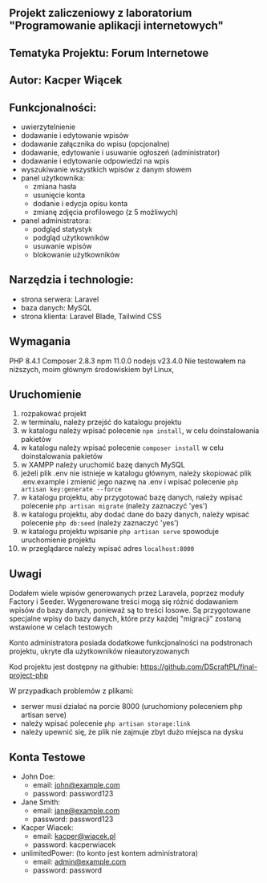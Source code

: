 ## Projekt zaliczeniowy z laboratorium "Programowanie aplikacji internetowych"

## Tematyka Projektu: Forum Internetowe

## Autor: Kacper Wiącek

## Funkcjonalności:
- uwierzytelnienie
- dodawanie i edytowanie wpisów
- dodawanie załącznika do wpisu (opcjonalne)
- dodawanie, edytowanie i usuwanie ogłoszeń (administrator)
- dodawanie i edytowanie odpowiedzi na wpis
- wyszukiwanie wszystkich wpisów z danym słowem
- panel użytkownika:
  - zmiana hasła
  - usunięcie konta
  - dodanie i edycja opisu konta
  - zmianę zdjęcia profilowego (z 5 możliwych)
- panel administratora:
  - podgląd statystyk
  - podgląd użytkowników
  - usuwanie wpisów
  - blokowanie użytkowników

## Narzędzia i technologie:
- strona serwera: Laravel
- baza danych: MySQL
- strona klienta: Laravel Blade, Tailwind CSS

## Wymagania
PHP 8.4.1
Composer 2.8.3
npm 11.0.0
nodejs v23.4.0
Nie testowałem na niższych, moim głównym środowiskiem był Linux, 

## Uruchomienie
1. rozpakować projekt
2. w terminalu, należy przejść do katalogu projektu
3. w katalogu należy wpisać polecenie `npm install`, w celu doinstalowania pakietów
4. w katalogu należy wpisać polecenie `composer install` w celu doinstalowania pakietów
5. w XAMPP należy uruchomić bazę danych MySQL
6. jeżeli plik .env nie istnieje w katalogu głównym, należy skopiować plik .env.example i zmienić jego nazwę na .env i wpisać polecenie `php artisan key:generate --force`
7. w katalogu projektu, aby przygotować bazę danych, należy wpisać polecenie `php artisan migrate` (należy zaznaczyć 'yes') 
8. w katalogu projektu, aby dodać dane do bazy danych, należy wpisać polecenie `php db:seed` (należy zaznaczyć 'yes')
9. w katalogu projektu wpisanie `php artisan serve` spowoduje uruchomienie projektu
10. w przeglądarce należy wpisać adres `localhost:8000`

## Uwagi
Dodałem wiele wpisów generowanych przez Laravela, poprzez moduły Factory i Seeder. 
Wygenerowane treści mogą się różnić dodawaniem wpisów do bazy danych, ponieważ są to treści losowe.
Są przygotowane specjalne wpisy do bazy danych, które przy każdej "migracji" zostaną wstawione w celach testowych

Konto administratora posiada dodatkowe funkcjonalności na podstronach projektu, ukryte dla użytkowników nieautoryzowanych

Kod projektu jest dostępny na githubie: https://github.com/DScraftPL/final-project-php

W przypadkach problemów z plikami: 
- serwer musi działać na porcie 8000 (uruchomiony poleceniem php artisan serve)
- należy wpisać polecenie `php artisan storage:link`
- należy upewnić się, że plik nie zajmuje zbyt dużo miejsca na dysku

## Konta Testowe
- John Doe:
  - email: john@example.com
  - password: password123
- Jane Smith:
  - email: jane@example.com 
  - password: password123
- Kacper Wiacek:
  - email: kacper@wiacek.pl
  - password: kacperwiacek
- unlimitedPower: (to konto jest kontem administratora)
  - email: admin@example.com
  - password: password
